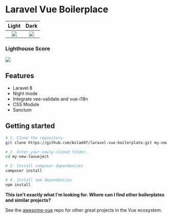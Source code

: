 # Laravel Vue Boilerplace

|                Light                 |                 Dark                 |
| :----------------------------------: | :----------------------------------: |
| ![](https://i.imgur.com/b8anAkR.png) | ![](https://i.imgur.com/L3HXQk5.png) |

### Lighthouse Score

<img src="https://i.imgur.com/W77JWwM.png"/>

## Features

- Laravel 8
- Night mode
- Integrate vee-validate and vue-i18n
- CSS Module
- Sanctum

## Getting started

```bash
# 1. Clone the repository.
git clone https://github.com/Aslam97/laravel-vue-boilerplate.git my-new-lavueject

# 2. Enter your newly-cloned folder.
cd my-new-lavueject

# 3. Install composer dependencies
composer install

# 4. Install npm dependencies
npm install
```
**This isn't exactly what I'm looking for. Where can I find other boilerplates and similar projects?**

See the [awesome-vue](https://github.com/vuejs/awesome-vue#scaffold) repo for other great projects in the Vue ecosystem.
